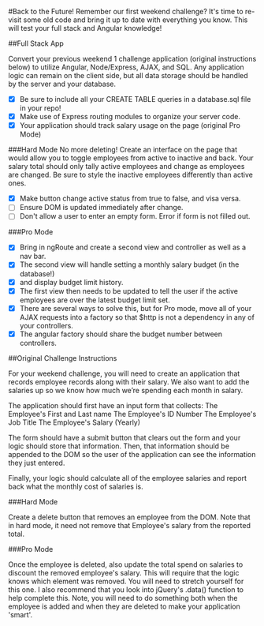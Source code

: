#Back to the Future!
Remember our first weekend challenge? It's time to re-visit some old code and bring it up to date with everything you know. This will test your full stack and Angular knowledge!

##Full Stack App

Convert your previous weekend 1 challenge application (original instructions below) to utilize Angular, Node/Express, AJAX, and SQL. Any application logic can remain on the client side, but all data storage should be handled by the server and your database.

- [x] Be sure to include all your CREATE TABLE queries in a database.sql file in your repo!
- [x] Make use of Express routing modules to organize your server code.
- [x] Your application should track salary usage on the page (original Pro Mode)

###Hard Mode
No more deleting! Create an interface on the page that would allow you to toggle employees from active to inactive and back. Your salary total should only tally active employees and change as employees are changed. Be sure to style the inactive employees differently than active ones.

- [x] Make button change active status from true to false, and visa versa.
- [ ] Ensure DOM is updated immediately after change.
- [ ] Don't allow a user to enter an empty form. Error if form is not filled out.

###Pro Mode
- [x] Bring in ngRoute and create a second view and controller as well as a nav bar.
- [x] The second view will handle setting a monthly salary budget (in the database!)
- [x] and display budget limit history.
- [x] The first view then needs to be updated to tell the user if the active employees are over the latest budget limit set.
- [x] There are several ways to solve this, but for Pro mode, move all of your AJAX requests into a factory so that $http is not a dependency in any of your controllers.
- [x] The angular factory should share the budget number between controllers.

##Original Challenge Instructions

For your weekend challenge, you will need to create an application that records employee records along with their salary. We also want to add the salaries up so we know how much we’re spending each month in salary.

The application should first have an input form that collects: The Employee's First and Last name The Employee's ID Number The Employee's Job Title The Employee's Salary (Yearly)

The form should have a submit button that clears out the form and your logic should store that information. Then, that information should be appended to the DOM so the user of the application can see the information they just entered.

Finally, your logic should calculate all of the employee salaries and report back what the monthly cost of salaries is.

###Hard Mode

Create a delete button that removes an employee from the DOM. Note that in hard mode, it need not remove that Employee's salary from the reported total.

###Pro Mode

Once the employee is deleted, also update the total spend on salaries to discount the removed employee's salary. This will require that the logic knows which element was removed. You will need to stretch yourself for this one. I also recommend that you look into jQuery's .data() function to help complete this. Note, you will need to do something both when the employee is added and when they are deleted to make your application 'smart'.
